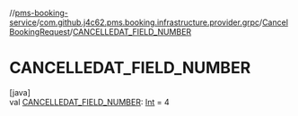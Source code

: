 //[pms-booking-service](../../../index.md)/[com.github.j4c62.pms.booking.infrastructure.provider.grpc](../index.md)/[CancelBookingRequest](index.md)/[CANCELLEDAT_FIELD_NUMBER](-c-a-n-c-e-l-l-e-d-a-t_-f-i-e-l-d_-n-u-m-b-e-r.md)

# CANCELLEDAT_FIELD_NUMBER

[java]\
val [CANCELLEDAT_FIELD_NUMBER](-c-a-n-c-e-l-l-e-d-a-t_-f-i-e-l-d_-n-u-m-b-e-r.md): [Int](https://kotlinlang.org/api/core/kotlin-stdlib/kotlin/-int/index.html) =
4